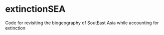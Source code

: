 # extinctionSEA
Code for revisiting the biogeography of SoutEast Asia while accounting for extinction

